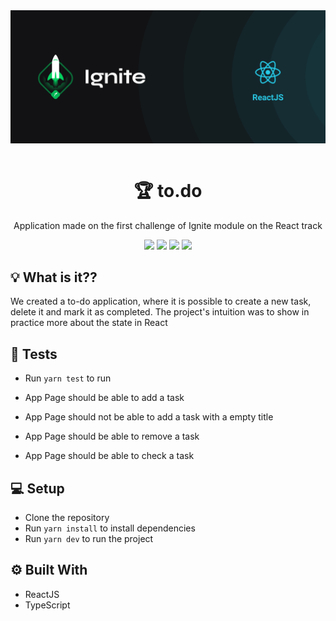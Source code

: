 <img src="./.github/cover-reactjs.png" align="center" />

</br>
</br>

<h1 align="center">🏆 to.do </h1>
<p align="center">Application made on the first challenge of Ignite module on the React track</p>

<p align="center">
<img src="https://img.shields.io/github/issues/CassianoThurow/ignite-challenge01"   />
<img src="https://img.shields.io/github/forks/CassianoThurow/ignite-challenge01"  />
<img src="https://img.shields.io/github/stars/CassianoThurow/ignite-challenge01"   />
<img src="https://img.shields.io/github/license/CassianoThurow/ignite-challenge01"   />
</p>

## 💡 What is it??

We created a to-do application, where it is possible to create a new task, delete it and mark it as completed.
The project's intuition was to show in practice more about the state in React

## 🧪 Tests

- Run `yarn test` to run

- App Page should be able to add a task
- App Page should not be able to add a task with a empty title
- App Page should be able to remove a task
- App Page should be able to check a task

## 💻 Setup

- Clone the repository
- Run `yarn install` to install dependencies
- Run `yarn dev` to run the project

## ⚙️ Built With

- ReactJS
- TypeScript
